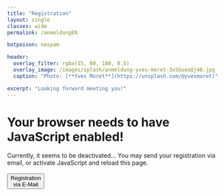```yaml
---
title: "Registration"
layout: single
classes: wide
permalink: /anmeldungEN

botpoison: nospam

header:
  overlay_filter: rgba(15, 80, 180, 0.5)
  overlay_image: /images/splash/anmeldung-yves-moret-3vSGseoQj40.jpg
  caption: "Photo: [**Yves Moret**](https://unsplash.com/@yvesmoret)"

excerpt: "Looking forward meeting you!"
---
```



<noscript>
     <h1>Your browser needs to have JavaScript enabled!</h1>
     Currently, it seems to be deactivated... You may send your registration via email, or
activate JavaScript and reload this page.
    <br><br>
     <a href='mailto:info@arc42.de?subject=[arc42] registration&body=your name :%0A%0AFür%20which%20course%20?%0AEmail:%0A%0Abilling adress:%0A%0A%0A-----------------------%0Aremarks:%0A'>
     <button class='button buttonAnmeldung'>Registration<br>via E-Mail</button></a>
    
</noscript> 

<div id="main_body" style="display: none;">

<form action="https://submit-form.com/AIKiYyJP"
      data-botpoison-public-key="pk_8e195655-38ed-4eec-a445-a1e0d68a488d"
      id="arc42anmeldung">

<strong>Who registers?</strong>
  <br>

<input type="text" id="nachname" name="last name" placeholder="* last name" size="20" required  />
<input type="text" id="vorname" name="first name" placeholder="first name" size="20"  />

<label for="email">E-Mail </label>
<input type="email" id="email" name="Email" placeholder="* E-Mail" required multiple  />

<label for="kurs">Which training?</label>
<select id="kurs" name="Kurs" required>
  <option value="*"></option>
  <option value="23-11 MSA">Mastering SW Architectures, November 14.-16.th 2023<strong>ONLINE</strong> (Trainer Wolfgang Reimesch)</option>
  <option value="24-05 MSA online">Mastering SW Architectures, May 14.-16.th 2024<strong>ONLINE</strong> (Trainer Wolfgang Reimesch)</option>

  <option value="other">other</option>
</select>

<hr style="height:2px; width:100%; border-width:0; color:CadetBlue; background-color:CadetBlue">

<strong>Participants</strong>
<br>

In case you register more than one person, please state their names in the comments.
<input type="text" id="lastnameTN" name="NachnameTN" placeholder="last name of participant"   />
<input type="text" id="firstnameTN" name="VornameTN" placeholder="first name of participant"  />

<label for="email">E-Mail (participant)</label>
<input type="email" id="emailTN" name="EmailTN" placeholder="E-Mail participant" />

<label for="ra">Billing address</label>
<textarea id="ra" name="Billing address" placeholder="* required to produce and send the invoice" required ></textarea>

<hr style="height:2px; width:100%; border-width:0; color:CadetBlue; background-color:CadetBlue">
  
<label for="comments">Comments (e.g. additional participants, order-numbers or similar)</label>
<textarea id="comments" name="Comments" placeholder="Comments"></textarea>
<hr style="height:2px; width:100%; border-width:0; color:CadetBlue; background-color:CadetBlue">
  
  <button type="submit" id="submit" class="button buttonAnmeldung" >Send registration</button>
  <input type="button" value="back" class="button buttonGrey" onclick="history.back()" style="float: right;">
  
<!-- 
 The following is the custom REDIRECT configuration for Formspark 
 =================================================================
-->

<input type="hidden"
    name="_redirect"
    value="{{ '/anmeldung-erfolg' | absolute_url }}"
  />  
<input type="hidden" 
    name="_error" 
    value="{{ '/anmeldung-fail' | absolute_url }}" 
  />

  
<!-- As we generate static HTML, we do NOT want to append field values to the redirect URL -->
<input type="hidden" 
    name="_append" 
    value="false"
 />

<!--
The following is the custom EMAIL customization for Formspark
see https://documentation.formspark.io/customization/email.html#subject
-->
<input type="hidden" name="_email.subject" value="[arc42.de] Registration" />
<input type="hidden" name="_email.from" value="arc42.de Website (via formspark.io)" />
<input type="hidden" name="_email.template.title" value="Registration (via arc42.de)" />


</form>

</div>

<script type="text/javascript">
document.getElementById("main_body").style.display="block";
</script>


